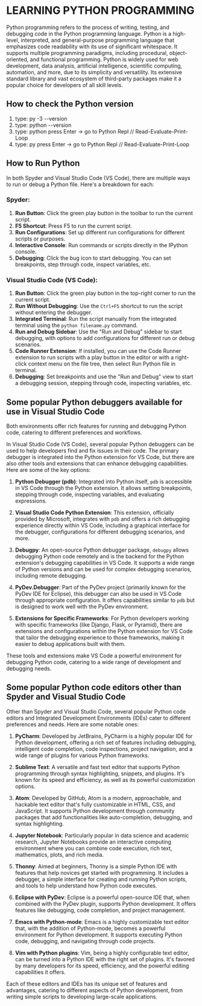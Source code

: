 # LEARNING PYTHON PROGRAMMING

Python programming refers to the process of writing, testing, and debugging code in the Python programming language. Python is a high-level, interpreted, and general-purpose programming language that emphasizes code readability with its use of significant whitespace. It supports multiple programming paradigms, including procedural, object-oriented, and functional programming. Python is widely used for web development, data analysis, artificial intelligence, scientific computing, automation, and more, due to its simplicity and versatility. Its extensive standard library and vast ecosystem of third-party packages make it a popular choice for developers of all skill levels.

## How to check the Python version

1. type: py -3 --version
2. type: python --version
3. type: python press Enter -> go to Python Repl // Read-Evaluate-Print-Loop
4. type: py press Enter -> go to Python Repl // Read-Evaluate-Print-Loop

## How to Run Python

In both Spyder and Visual Studio Code (VS Code), there are multiple ways to run or debug a Python file. Here's a breakdown for each:

### Spyder:

1. **Run Button**: Click the green play button in the toolbar to run the current script.
2. **F5 Shortcut**: Press F5 to run the current script.
3. **Run Configurations**: Set up different run configurations for different scripts or purposes.
4. **Interactive Console**: Run commands or scripts directly in the IPython console.
5. **Debugging**: Click the bug icon to start debugging. You can set breakpoints, step through code, inspect variables, etc.

### Visual Studio Code (VS Code):

1. **Run Button**: Click the green play button in the top-right corner to run the current script.
2. **Run Without Debugging**: Use the `Ctrl+F5` shortcut to run the script without entering the debugger.
3. **Integrated Terminal**: Run the script manually from the integrated terminal using the `python filename.py` command.
4. **Run and Debug Sidebar**: Use the "Run and Debug" sidebar to start debugging, with options to add configurations for different run or debug scenarios.
5. **Code Runner Extension**: If installed, you can use the Code Runner extension to run scripts with a play button in the editor or with a right-click context menu on the file tree, then select Run Python file in terminal.
6. **Debugging**: Set breakpoints and use the "Run and Debug" view to start a debugging session, stepping through code, inspecting variables, etc.

## Some popular Python debuggers available for use in Visual Studio Code

Both environments offer rich features for running and debugging Python code, catering to different preferences and workflows.

In Visual Studio Code (VS Code), several popular Python debuggers can be used to help developers find and fix issues in their code. The primary debugger is integrated into the Python extension for VS Code, but there are also other tools and extensions that can enhance debugging capabilities. Here are some of the key options:

1. **Python Debugger (pdb)**: Integrated into Python itself, `pdb` is accessible in VS Code through the Python extension. It allows setting breakpoints, stepping through code, inspecting variables, and evaluating expressions.

2. **Visual Studio Code Python Extension**: This extension, officially provided by Microsoft, integrates with `pdb` and offers a rich debugging experience directly within VS Code, including a graphical interface for the debugger, configurations for different debugging scenarios, and more.

3. **Debugpy**: An open-source Python debugger package, `debugpy` allows debugging Python code remotely and is the backend for the Python extension's debugging capabilities in VS Code. It supports a wide range of Python versions and can be used for complex debugging scenarios, including remote debugging.

4. **PyDev.Debugger**: Part of the PyDev project (primarily known for the PyDev IDE for Eclipse), this debugger can also be used in VS Code through appropriate configuration. It offers capabilities similar to `pdb` but is designed to work well with the PyDev environment.

5. **Extensions for Specific Frameworks**: For Python developers working with specific frameworks (like Django, Flask, or Pyramid), there are extensions and configurations within the Python extension for VS Code that tailor the debugging experience to those frameworks, making it easier to debug applications built with them.

These tools and extensions make VS Code a powerful environment for debugging Python code, catering to a wide range of development and debugging needs.

## Some popular Python code editors other than Spyder and Visual Studio Code

Other than Spyder and Visual Studio Code, several popular Python code editors and Integrated Development Environments (IDEs) cater to different preferences and needs. Here are some notable ones:

1. **PyCharm**: Developed by JetBrains, PyCharm is a highly popular IDE for Python development, offering a rich set of features including debugging, intelligent code completion, code inspections, project navigation, and a wide range of plugins for various Python frameworks.

2. **Sublime Text**: A versatile and fast text editor that supports Python programming through syntax highlighting, snippets, and plugins. It's known for its speed and efficiency, as well as its powerful customization options.

3. **Atom**: Developed by GitHub, Atom is a modern, approachable, and hackable text editor that's fully customizable in HTML, CSS, and JavaScript. It supports Python development through community packages that add functionalities like auto-completion, debugging, and syntax highlighting.

4. **Jupyter Notebook**: Particularly popular in data science and academic research, Jupyter Notebooks provide an interactive computing environment where you can combine code execution, rich text, mathematics, plots, and rich media.

5. **Thonny**: Aimed at beginners, Thonny is a simple Python IDE with features that help novices get started with programming. It includes a debugger, a simple interface for creating and running Python scripts, and tools to help understand how Python code executes.

6. **Eclipse with PyDev**: Eclipse is a powerful open-source IDE that, when combined with the PyDev plugin, supports Python development. It offers features like debugging, code completion, and project management.

7. **Emacs with Python-mode**: Emacs is a highly customizable text editor that, with the addition of Python-mode, becomes a powerful environment for Python development. It supports executing Python code, debugging, and navigating through code projects.

8. **Vim with Python plugins**: Vim, being a highly configurable text editor, can be turned into a Python IDE with the right set of plugins. It's favored by many developers for its speed, efficiency, and the powerful editing capabilities it offers.

Each of these editors and IDEs has its unique set of features and advantages, catering to different aspects of Python development, from writing simple scripts to developing large-scale applications.
